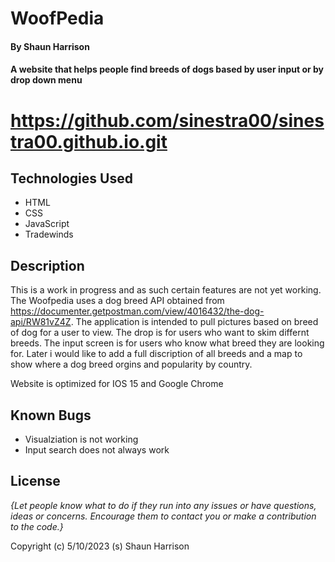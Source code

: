 # WoofPedia 

#### By Shaun Harrison

#### A website that helps people find breeds of dogs based by user input or by drop down menu

# https://github.com/sinestra00/sinestra00.github.io.git

## Technologies Used

* HTML
* CSS
* JavaScript
* Tradewinds

## Description

This is a work in progress and as such certain features are not yet working. The Woofpedia uses a dog breed API obtained from https://documenter.getpostman.com/view/4016432/the-dog-api/RW81vZ4Z. The application is intended to pull pictures based on breed of dog for a user to view. The drop is for users who want to skim differnt breeds. The input screen is for users who know what breed they are looking for. Later i would like to add a full discription of all breeds and a map to show where a dog breed orgins and popularity by country. 

Website is optimized for IOS 15 and Google Chrome

## Known Bugs

* Visualziation is not working
* Input search does not always work

## License

_{Let people know what to do if they run into any issues or have questions, ideas or concerns.  Encourage them to contact you or make a contribution to the code.}_

Copyright (c) 5/10/2023 (s) Shaun Harrison